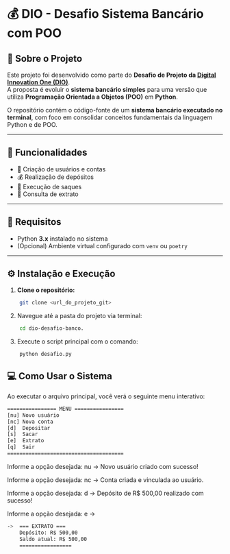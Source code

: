 # 💰 DIO - Desafio Sistema Bancário com POO

## 📘 Sobre o Projeto

Este projeto foi desenvolvido como parte do **Desafio de Projeto da [Digital Innovation One (DIO)](https://www.dio.me/)**.  
A proposta é evoluir o **sistema bancário simples** para uma versão que utiliza **Programação Orientada a Objetos (POO)** em **Python**.

O repositório contém o código-fonte de um **sistema bancário executado no terminal**, com foco em consolidar conceitos fundamentais da linguagem Python e de POO.

---

## 🚀 Funcionalidades

- 👤 Criação de usuários e contas  
- 💰 Realização de depósitos  
- 💸 Execução de saques  
- 📄 Consulta de extrato  

---

## 🧩 Requisitos

- Python **3.x** instalado no sistema  
- (Opcional) Ambiente virtual configurado com `venv` ou `poetry`

---

## ⚙️ Instalação e Execução

1. **Clone o repositório:**
```bash
    git clone <url_do_projeto_git>
```
2. Navegue até a pasta do projeto via terminal:
```bash
    cd dio-desafio-banco.
```
3. Execute o script principal com o comando:
```bash
    python desafio.py
```

## 💻 Como Usar o Sistema

Ao executar o arquivo principal, você verá o seguinte menu interativo:
```bash
================ MENU ================
[nu] Novo usuário
[nc] Nova conta
[d]  Depositar
[s]  Sacar
[e]  Extrato
[q]  Sair
======================================
```
Informe a opção desejada: nu
-> Novo usuário criado com sucesso!

Informe a opção desejada: nc
-> Conta criada e vinculada ao usuário.

Informe a opção desejada: d
-> Depósito de R$ 500,00 realizado com sucesso!

Informe a opção desejada: e
->  
```bash
->  === EXTRATO ===
    Depósito: R$ 500,00
    Saldo atual: R$ 500,00
    =================
```
